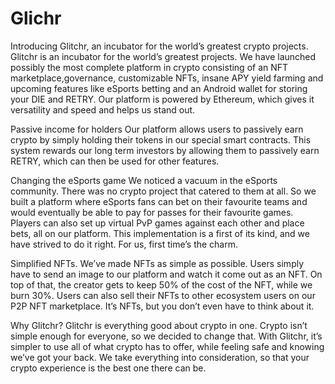 # Glichr
Introducing Glitchr, an incubator for the world’s greatest crypto projects.
Glitchr is an incubator for the world’s greatest projects. We have launched possibly the most complete platform in crypto consisting of an NFT marketplace,governance, customizable NFTs, insane APY yield farming and upcoming features like eSports betting and an Android wallet for storing your DIE and RETRY. Our platform is powered by Ethereum, which gives it versatility and speed and helps us stand out.

Passive income for holders
Our platform allows users to passively earn crypto by simply holding their tokens in our special smart contracts. This system rewards our long term investors by allowing them to passively earn RETRY, which can then be used for other features.

Changing the eSports game
We noticed a vacuum in the eSports community. There was no crypto project that catered to them at all. So we built a platform where eSports fans can bet on their favourite teams and would eventually be able to pay for passes for their favourite games. Players can also set up virtual PvP games against each other and place bets, all on our platform. This implementation is a first of its kind, and we have strived to do it right. For us, first time’s the charm.

Simplified NFTs.
We’ve made NFTs as simple as possible. Users simply have to send an image to our platform and watch it come out as an NFT. On top of that, the creator gets to keep 50% of the cost of the NFT, while we burn 30%. Users can also sell their NFTs to other ecosystem users on our P2P NFT marketplace. It’s NFTs, but you don’t even have to think about it.

Why Glitchr?
Glitchr is everything good about crypto in one. Crypto isn’t simple enough for everyone, so we decided to change that. With Glitchr, it’s simpler to use all of what crypto has to offer, while feeling safe and knowing we’ve got your back. We take everything into consideration, so that your crypto experience is the best one there can be.
